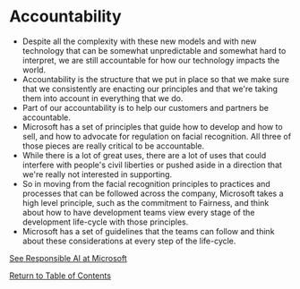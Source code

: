 # Accountability

- Despite all the complexity with these new models and with new technology that can be somewhat unpredictable and somewhat hard to interpret, we are still accountable for how our technology impacts the world.
- Accountability is the structure that we put in place so that we make sure that we consistently are enacting our principles and that we're taking them into account in everything that we do.
- Part of our accountability is to help our customers and partners be accountable.
- Microsoft has a set of principles that guide how to develop and how to sell, and how to advocate for regulation on facial recognition. All three of those pieces are really critical to be accountable.
- While there is a lot of great uses, there are a lot of uses that could interfere with people's civil liberties or pushed aside in a direction that we're really not interested in supporting.
- So in moving from the facial recognition principles to practices and processes that can be followed across the company, Microsoft takes a high level principle, such as the commitment to Fairness, and think about how to have development teams view every stage of the development life-cycle with those principles.
- Microsoft has a set of guidelines that the teams can follow and think about these considerations at every step of the life-cycle.

[See Responsible AI at Microsoft](https://www.microsoft.com/en-ca/ai/responsible-ai)

[Return to Table of Contents](../README.md)